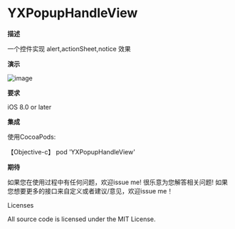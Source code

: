 # YXPopupHandleView

**描述**

一个控件实现 alert,actionSheet,notice 效果

**演示**

![image](https://github.com/liuyongxin/YXPopupHandleView/blob/master/YXPopupHandleViewDemo/QQ20170502-140425-HD.gif)

**要求**

iOS 8.0 or later

**集成**

使用CocoaPods:

【Objective-c】 pod 'YXPopupHandleView'

**期待**

如果您在使用过程中有任何问题，欢迎issue me! 很乐意为您解答相关问题!
如果您想要更多的接口来自定义或者建议/意见，欢迎issue me！

Licenses

All source code is licensed under the MIT License.
